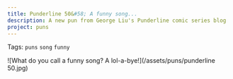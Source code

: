 ```yaml
---
title: Punderline 50&#58; A funny song...
description: A new pun from George Liu's Punderline comic series blog
project: puns
---
```

Tags: `puns` `song` `funny`

![What do you call a funny song? A lol-a-bye!](/assets/puns/punderline 50.jpg)
